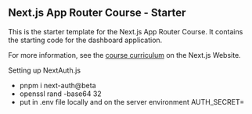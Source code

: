 ## Next.js App Router Course - Starter

This is the starter template for the Next.js App Router Course. It contains the starting code for the dashboard application.

For more information, see the [course curriculum](https://nextjs.org/learn) on the Next.js Website.


Setting up NextAuth.js
- pnpm i next-auth@beta
- openssl rand -base64 32
- put in .env file locally and on the server environment
AUTH_SECRET=<secretkey>